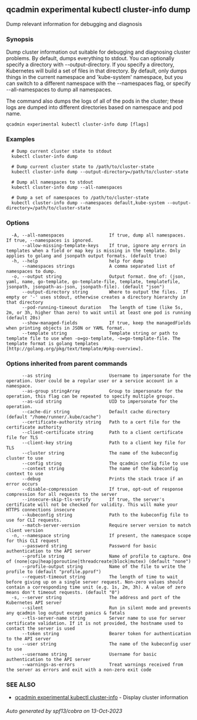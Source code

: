 ## qcadmin experimental kubectl cluster-info dump

Dump relevant information for debugging and diagnosis

### Synopsis

Dump cluster information out suitable for debugging and diagnosing cluster problems.  By default, dumps everything to stdout. You can optionally specify a directory with --output-directory.  If you specify a directory, Kubernetes will build a set of files in that directory.  By default, only dumps things in the current namespace and 'kube-system' namespace, but you can switch to a different namespace with the --namespaces flag, or specify --all-namespaces to dump all namespaces.

 The command also dumps the logs of all of the pods in the cluster; these logs are dumped into different directories based on namespace and pod name.

```
qcadmin experimental kubectl cluster-info dump [flags]
```

### Examples

```
  # Dump current cluster state to stdout
  kubectl cluster-info dump
  
  # Dump current cluster state to /path/to/cluster-state
  kubectl cluster-info dump --output-directory=/path/to/cluster-state
  
  # Dump all namespaces to stdout
  kubectl cluster-info dump --all-namespaces
  
  # Dump a set of namespaces to /path/to/cluster-state
  kubectl cluster-info dump --namespaces default,kube-system --output-directory=/path/to/cluster-state
```

### Options

```
  -A, --all-namespaces                 If true, dump all namespaces.  If true, --namespaces is ignored.
      --allow-missing-template-keys    If true, ignore any errors in templates when a field or map key is missing in the template. Only applies to golang and jsonpath output formats. (default true)
  -h, --help                           help for dump
      --namespaces strings             A comma separated list of namespaces to dump.
  -o, --output string                  Output format. One of: (json, yaml, name, go-template, go-template-file, template, templatefile, jsonpath, jsonpath-as-json, jsonpath-file). (default "json")
      --output-directory string        Where to output the files.  If empty or '-' uses stdout, otherwise creates a directory hierarchy in that directory
      --pod-running-timeout duration   The length of time (like 5s, 2m, or 3h, higher than zero) to wait until at least one pod is running (default 20s)
      --show-managed-fields            If true, keep the managedFields when printing objects in JSON or YAML format.
      --template string                Template string or path to template file to use when -o=go-template, -o=go-template-file. The template format is golang templates [http://golang.org/pkg/text/template/#pkg-overview].
```

### Options inherited from parent commands

```
      --as string                      Username to impersonate for the operation. User could be a regular user or a service account in a namespace.
      --as-group stringArray           Group to impersonate for the operation, this flag can be repeated to specify multiple groups.
      --as-uid string                  UID to impersonate for the operation.
      --cache-dir string               Default cache directory (default "/home/runner/.kube/cache")
      --certificate-authority string   Path to a cert file for the certificate authority
      --client-certificate string      Path to a client certificate file for TLS
      --client-key string              Path to a client key file for TLS
      --cluster string                 The name of the kubeconfig cluster to use
      --config string                  The qcadmin config file to use
      --context string                 The name of the kubeconfig context to use
      --debug                          Prints the stack trace if an error occurs
      --disable-compression            If true, opt-out of response compression for all requests to the server
      --insecure-skip-tls-verify       If true, the server's certificate will not be checked for validity. This will make your HTTPS connections insecure
      --kubeconfig string              Path to the kubeconfig file to use for CLI requests.
      --match-server-version           Require server version to match client version
  -n, --namespace string               If present, the namespace scope for this CLI request
      --password string                Password for basic authentication to the API server
      --profile string                 Name of profile to capture. One of (none|cpu|heap|goroutine|threadcreate|block|mutex) (default "none")
      --profile-output string          Name of the file to write the profile to (default "profile.pprof")
      --request-timeout string         The length of time to wait before giving up on a single server request. Non-zero values should contain a corresponding time unit (e.g. 1s, 2m, 3h). A value of zero means don't timeout requests. (default "0")
  -s, --server string                  The address and port of the Kubernetes API server
      --silent                         Run in silent mode and prevents any qcadmin log output except panics & fatals
      --tls-server-name string         Server name to use for server certificate validation. If it is not provided, the hostname used to contact the server is used
      --token string                   Bearer token for authentication to the API server
      --user string                    The name of the kubeconfig user to use
      --username string                Username for basic authentication to the API server
      --warnings-as-errors             Treat warnings received from the server as errors and exit with a non-zero exit code
```

### SEE ALSO

* [qcadmin experimental kubectl cluster-info](qcadmin_experimental_kubectl_cluster-info.md)	 - Display cluster information

###### Auto generated by spf13/cobra on 13-Oct-2023
